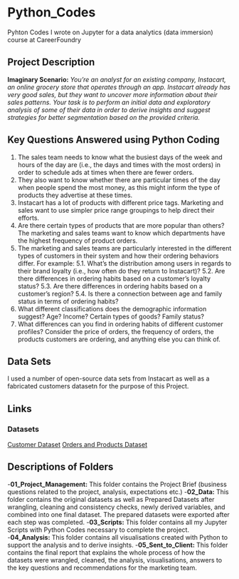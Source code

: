 # Python_Codes
Pyhton Codes I wrote on Jupyter for a data analytics (data immersion) course at CareerFoundry
## Project Description
**Imaginary Scenario:** _You’re an analyst for an existing company, Instacart, an online grocery store that operates
through an app. Instacart already has very good sales, but they want to uncover more
information about their sales patterns. Your task is to perform an initial data and exploratory
analysis of some of their data in order to derive insights and suggest strategies for better
segmentation based on the provided criteria._
## Key Questions Answered using Python Coding
1. The sales team needs to know what the busiest days of the week and hours of the day
are (i.e., the days and times with the most orders) in order to schedule ads at times
when there are fewer orders.
2. They also want to know whether there are particular times of the day when people spend
the most money, as this might inform the type of products they advertise at these times.
3. Instacart has a lot of products with different price tags. Marketing and sales want to use
simpler price range groupings to help direct their efforts.
4. Are there certain types of products that are more popular than others? The marketing
and sales teams want to know which departments have the highest frequency of product
orders.
5. The marketing and sales teams are particularly interested in the different types of
customers in their system and how their ordering behaviors differ. For example:
5.1. What’s the distribution among users in regards to their brand loyalty (i.e., how
often do they return to Instacart)?
5.2. Are there differences in ordering habits based on a customer’s loyalty status?
5.3. Are there differences in ordering habits based on a customer’s region?
5.4. Is there a connection between age and family status in terms of ordering habits?
6. What different classifications does the demographic information suggest? Age?
Income? Certain types of goods? Family status?
7. What differences can you find in ordering habits of different customer profiles?
Consider the price of orders, the frequency of orders, the products customers are
ordering, and anything else you can think of.
## Data Sets
I used a number of open-source data sets from Instacart as well as a fabricated customers datasetn for the purpose of this Project.
## Links
### Datasets
[Customer Dataset](https://s3.amazonaws.com/coach-courses-us/public/courses/data-immersion/A4/A4_Data_Assets/customers.zip)
[Orders and Products Dataset](https://s3.amazonaws.com/coach-courses-us/public/courses/data-immersion/A4/A4_Data_Assets/4.3_orders_products.zip)
## Descriptions of Folders
-**01_Project_Management:** This folder contains the Project Brief (business questions related to the project, analysis, expectations etc.)
-**02_Data:** This folder contains the original datasets as well as Prepared Datasets after wrangling, cleaning and consistency checks, newly derived variables, and combined into one final dataset. The prepared datasets were exported after each step was completed.
-**03_Scripts:** This folder contains all my Jupyter Scripts with Python Codes necessary to complete the project.
-**04_Analysis:** This folder contains all visualisations created with Python to support the analysis and to derive insights.
-**05_Sent_to_Client:** This folder contains the final report that explains the whole process of how the datasets were wrangled, cleaned, the analysis, visualisations, answers to the key questions and recommendations for the marketing team.

